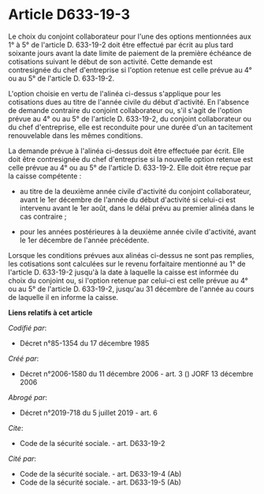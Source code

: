 # Article D633-19-3

Le choix du conjoint collaborateur pour l'une des options mentionnées aux 1° à 5° de l'article D. 633-19-2 doit être effectué
par écrit au plus tard soixante jours avant la date limite de paiement de la première échéance de cotisations suivant le
début de son activité. Cette demande est contresignée du chef d'entreprise si l'option retenue est celle prévue au 4° ou au
5° de l'article D. 633-19-2.

L'option choisie en vertu de l'alinéa ci-dessus s'applique pour les cotisations dues au titre de l'année civile du début
d'activité. En l'absence de demande contraire du conjoint collaborateur ou, s'il s'agit de l'option prévue au 4° ou au 5° de
l'article D. 633-19-2, du conjoint collaborateur ou du chef d'entreprise, elle est reconduite pour une durée d'un an
tacitement renouvelable dans les mêmes conditions.

La demande prévue à l'alinéa ci-dessus doit être effectuée par écrit. Elle doit être contresignée du chef d'entreprise si la
nouvelle option retenue est celle prévue au 4° ou au 5° de l'article D. 633-19-2. Elle doit être reçue par la caisse
compétente :

- au titre de la deuxième année civile d'activité du conjoint collaborateur, avant le 1er décembre de l'année du début
d'activité si celui-ci est intervenu avant le 1er août, dans le délai prévu au premier alinéa dans le cas contraire ;

- pour les années postérieures à la deuxième année civile d'activité, avant le 1er décembre de l'année précédente.

Lorsque les conditions prévues aux alinéas ci-dessus ne sont pas remplies, les cotisations sont calculées sur le revenu
forfaitaire mentionné au 1° de l'article D. 633-19-2 jusqu'à la date à laquelle la caisse est informée du choix du conjoint
ou, si l'option retenue par celui-ci est celle prévue au 4° ou au 5° de l'article D. 633-19-2, jusqu'au 31 décembre de
l'année au cours de laquelle il en informe la caisse.

**Liens relatifs à cet article**

_Codifié par_:

  - Décret n°85-1354 du 17 décembre 1985

_Créé par_:

  - Décret n°2006-1580 du 11 décembre 2006 - art. 3 () JORF 13 décembre 2006

_Abrogé par_:

  - Décret n°2019-718 du 5 juillet 2019 - art. 6

_Cite_:

  - Code de la sécurité sociale. - art. D633-19-2

_Cité par_:

  - Code de la sécurité sociale. - art. D633-19-4 (Ab)
  - Code de la sécurité sociale. - art. D633-19-5 (Ab)
